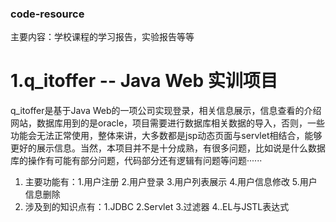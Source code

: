 ### code-resource
主要内容：学校课程的学习报告，实验报告等等

# 1.q_itoffer  --  Java Web 实训项目
q_itoffer是基于Java Web的一项公司实现登录，相关信息展示，信息查看的介绍网站，数据库用到的是oracle，项目需要进行数据库相关数据的导入，否则，一些功能会无法正常使用，整体来讲，大多数都是jsp动态页面与servlet相结合，能够更好的展示信息。当然，本项目并不是十分成熟，有很多问题，比如说是什么数据库的操作有可能有部分问题，代码部分还有逻辑有问题等问题······
 1. 主要功能有：1.用户注册 2.用户登录 3.用户列表展示 4.用户信息修改 5.用户信息删除
 2. 涉及到的知识点有：1.JDBC 2.Servlet 3.过滤器 4..EL与JSTL表达式
